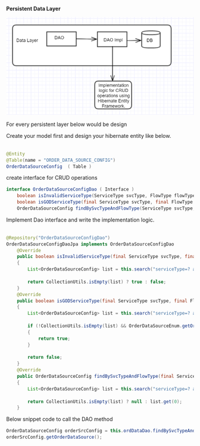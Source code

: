 **Persistent Data Layer**


![](https://raw.githubusercontent.com/praveenambati1233/Hibernate/master/DataLayer.PNG)

For every persistent layer below would be design 

Create your model first and design your hibernate entity like below.

```java

@Entity
@Table(name = "ORDER_DATA_SOURCE_CONFIG")
OrderDataSourceConfig  ( Table ) 

```

create  interface for CRUD operations 

```java
interface OrderDataSourceConfigDao ( Interface )
    boolean isInvalidServiceType(ServiceType svcType, FlowType flowType);
    boolean isGODServiceType(final ServiceType svcType, final FlowType flowType);
    OrderDataSourceConfig findBySvcTypeAndFlowType(ServiceType svcType, FlowType flowType);
```

Implement Dao interface and write the implementation logic.

```java

@Repository("OrderDataSourceConfigDao")
OrderDataSourceConfigDaoJpa implements OrderDataSourceConfigDao 
    @Override
    public boolean isInvalidServiceType(final ServiceType svcType, final FlowType flowType)
    {
        List<OrderDataSourceConfig> list = this.search("serviceType=? and flowType=? order by CREATED_DATE desc", svcType, flowType);
        
        return CollectionUtils.isEmpty(list) ? true : false;
    }
    @Override
    public boolean isGODServiceType(final ServiceType svcType, final FlowType flowType)
    {
        List<OrderDataSourceConfig> list = this.search("serviceType=? and flowType=? order by CREATED_DATE desc", svcType, flowType);
        
        if (!CollectionUtils.isEmpty(list) && OrderDataSourceEnum.getOrderData.equals(list.get(0).getOrderDataSource()))
        {
            return true;
        }

        return false;
    }
    @Override
    public OrderDataSourceConfig findBySvcTypeAndFlowType(final ServiceType svcType, final FlowType flowType)
    {
        List<OrderDataSourceConfig> list = this.search("serviceType=? and flowType=? order by CREATED_DATE desc", svcType, flowType);
        
        return CollectionUtils.isEmpty(list) ? null : list.get(0);
    }

```

Below snippet code to call the DAO method

```java
OrderDataSourceConfig orderSrcConfig = this.ordDataDao.findBySvcTypeAndFlowType(svcType, FlowType.Site);
orderSrcConfig.getOrderDataSource();
```
